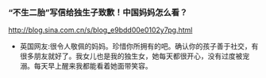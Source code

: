 ### “不生二胎”写信给独生子致歉！中国妈妈怎么看？
http://blog.sina.com.cn/s/blog_e9bdd00e0102y7pg.html
- 英国网友:很令人敬佩的妈妈。珍惜你所拥有的吧。确认你的孩子善于社交，有很多朋友就好了。我女儿也是我的独生女，她每天都很开心，没有过度被宠溺。每天早上醒来我都能看着她面带笑容。
